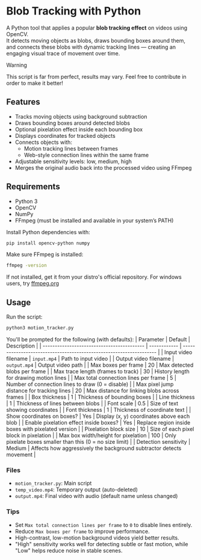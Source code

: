 # Blob Tracking with Python
A Python tool that applies a popular **blob tracking effect** on videos using OpenCV.  
It detects moving objects as blobs, draws bounding boxes around them, and connects these blobs with dynamic tracking lines — creating an engaging visual trace of movement over time.

> [!WARNING]  
> This script is far from perfect, results may vary. Feel free to contribute in order to make it better!

## Features
- Tracks moving objects using background subtraction
- Draws bounding boxes around detected blobs
- Optional pixelation effect inside each bounding box
- Displays coordinates for tracked objects
- Connects objects with:
  - Motion tracking lines between frames
  - Web-style connection lines within the same frame
- Adjustable sensitivity levels: low, medium, high
- Merges the original audio back into the processed video using FFmpeg

## Requirements
- Python 3
- OpenCV
- NumPy
- FFmpeg (must be installed and available in your system’s PATH)

Install Python dependencies with:
```bash
pip install opencv-python numpy
```
Make sure FFmpeg is installed:
```bash
ffmpeg -version
```
If not installed, get it from your distro's official repository. For windows users, try [ffmpeg.org](https://ffmpeg.org/)

## Usage

Run the script:
```bash
python3 motion_tracker.py
```

You'll be prompted for the following (with defaults):
| Parameter                                  | Default      | Description                                                         |
| ------------------------------------------ | ------------ | ------------------------------------------------------------------- |
| Input video filename                       | `input.mp4`  | Path to input video                                                 |
| Output video filename                      | `output.mp4` | Output video path                                                   |
| Max boxes per frame                        | 20           | Max detected blobs per frame                                        |
| Max trace length (frames to track)         | 30           | History length for drawing motion lines                             |
| Max total connection lines per frame       | 5            | Number of connection lines to draw (0 = disable)                    |
| Max pixel jump distance for tracking lines | 20           | Max distance for linking blobs across frames                        |
| Box thickness                              | 1            | Thickness of bounding boxes                                         |
| Line thickness                             | 1            | Thickness of lines between blobs                                    |
| Font scale                                 | 0.5          | Size of text showing coordinates                                    |
| Font thickness                             | 1            | Thickness of coordinate text                                        |
| Show coordinates on boxes?                 | Yes          | Display (x, y) coordinates above each blob                          |
| Enable pixelation effect inside boxes?     | Yes          | Replace region inside boxes with pixelated version                  |
| Pixelation block size                      | 10           | Size of each pixel block in pixelation                              |
| Max box width/height for pixelation        | 100          | Only pixelate boxes smaller than this (0 = no size limit)           |
| Detection sensitivity                      | Medium       | Affects how aggressively the background subtractor detects movement |

### Files
- `motion_tracker.py`: Main script
- `temp_video.mp4`: Temporary output (auto-deleted)
- `output.mp4`: Final video with audio (default name unless changed)

### Tips

- Set `Max total connection lines per frame` to `0` to disable lines entirely.
- Reduce `Max boxes per frame` to improve performance.
- High-contrast, low-motion background videos yield better results.
- "High" sensitivity works well for detecting subtle or fast motion, while "Low" helps reduce noise in stable scenes.
